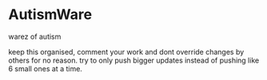 # AutismWare
warez of autism

keep this organised, comment your work and dont override changes by others for no reason. try to only push bigger updates instead of pushing like 6 small ones at a time.
